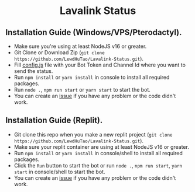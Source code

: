 <h1 align="center"><width="30px"> Lavalink Status <width="30px"></h1>

  
  ## Installation Guide (Windows/VPS/Pterodactyl).
  
  - Make sure you're using at least NodeJS v16 or greater.
  - Git Clone or Download Zip (`git clone https://github.com/LewdHuTao/Lavalink-Status.git`).
  - Fill [config.js](https://github.com/LewdHuTao/Lavalink-Status/blob/main/src/config.js) file with your Bot Token and Channel Id where you want to send the status.
  - Run `npm install` or `yarn install` in console to install all required packages.
  - Run `node .`, `npm run start` or `yarn start` to start the bot.
  - You can create an [issue](https://github.com/LewdHuTao/Lavalink-Status/issues) if you have any problem or the code didn't work.

## Installation Guide (Replit).
 - Git clone this repo when you make a new replit project (`git clone https://github.com/LewdHuTao/Lavalink-Status.git`).
 - Make sure your replit container are using at least NodeJS v16 or greater.
 - Run `npm install` or `yarn install` in console/shell to install all required packages.
 - Click the `Run` button to start the bot or run `node .`, `npm run start`, `yarn start` in console/shell to start the bot.
  - You can create an [issue](https://github.com/LewdHuTao/Lavalink-Status/issues) if you have any problem or the code didn't work.
